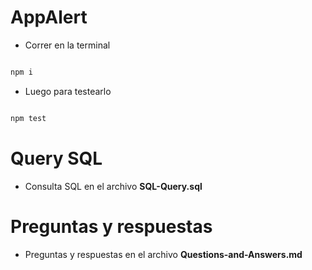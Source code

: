 # AppAlert

- Correr en la terminal 

```bash

npm i

```
- Luego para testearlo

```bash

npm test

```
# Query SQL

- Consulta SQL en el archivo __SQL-Query.sql__

# Preguntas y respuestas

- Preguntas y respuestas en el archivo __Questions-and-Answers.md__